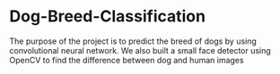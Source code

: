 # Dog-Breed-Classification
The purpose of the project is to predict the breed of dogs by using convolutional neural network. We also built a small face detector using OpenCV to find the difference between dog and human images
